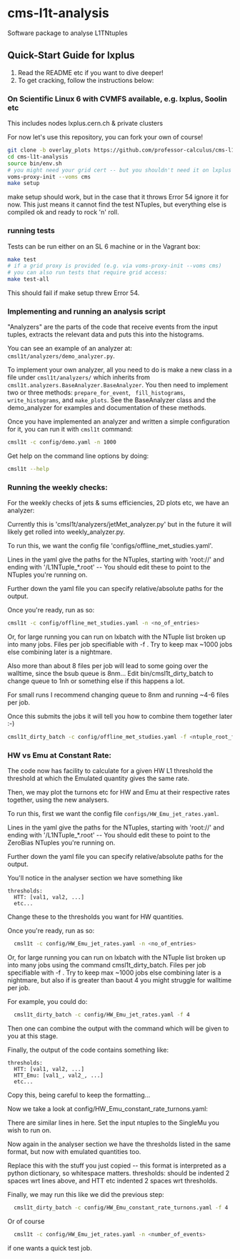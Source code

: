 # cms-l1t-analysis
Software package to analyse L1TNtuples

## Quick-Start Guide for lxplus
 1. Read the README etc if you want to dive deeper!
 2. To get cracking, follow the instructions below:

### On Scientific Linux 6 with CVMFS available, e.g. lxplus, Soolin etc
This includes nodes lxplus.cern.ch & private clusters

For now let's use this repository, you can fork your own of course!
```bash
git clone -b overlay_plots https://github.com/professor-calculus/cms-l1t-analysis.git
cd cms-l1t-analysis
source bin/env.sh
# you might need your grid cert -- but you shouldn't need it on lxplus with NTuples on EOS
voms-proxy-init --voms cms
make setup
```

make setup should work, but in the case that it throws Error 54 ignore it for now. This just means it cannot find
the test NTuples, but everything else is compiled ok and ready to rock 'n' roll.

### running tests
Tests can be run either on an SL 6 machine or in the Vagrant box:
```bash
make test
# if a grid proxy is provided (e.g. via voms-proxy-init --voms cms)
# you can also run tests that require grid access:
make test-all
```

This should fail if make setup threw Error 54.


### Implementing and running an analysis script
"Analyzers" are the parts of the code that receive events from the input tuples, extracts the relevant data and puts this into the histograms.

You can see an example of an analyzer at: `cmsl1t/analyzers/demo_analyzer.py`.

To implement your own analyzer, all you need to do is make a new class in a file under `cmsl1t/analyzers/` which inherits from `cmsl1t.analyzers.BaseAnalyzer.BaseAnalyzer`.  You then need to implement two or three methods: `prepare_for_event`, ` fill_histograms`, `write_histograms`, and `make_plots`.  See the BaseAnalyzer class and the demo_analyzer for examples and documentation of these methods.

Once you have implemented an analyzer and written a simple configuration for it, you can run it with `cmsl1t` command:
```bash
cmsl1t -c config/demo.yaml -n 1000
```

Get help on the command line options by doing:
```bash
cmsl1t --help
```

### Running the weekly checks:

For the weekly checks of jets & sums efficiencies, 2D plots etc, we have an analyzer:

Currently this is 'cmsl1t/analyzers/jetMet_analyzer.py' but in the future it will likely get rolled into weekly_analyzer.py.

To run this, we want the config file 'configs/offline_met_studies.yaml'.

Lines in the yaml give the paths for the NTuples, starting with 'root://' and ending with '/L1NTuple_*.root' -- You should edit these to point to the NTuples you're running on.

Further down the yaml file you can specify relative/absolute paths for the output.

Once you're ready, run as so:

```bash
cmsl1t -c config/offline_met_studies.yaml -n <no_of_entries>
```

Or, for large running you can run on lxbatch with the NTuple list broken up into many jobs. Files per job specifiable with -f <number>. Try to keep max ~1000 jobs else combining later is a nightmare.

Also more than about 8 files per job will lead to some going over the walltime, since the bsub queue is 8nm... Edit bin/cmsl1t_dirty_batch to change
queue to 1nh or something
else if this happens a lot.

For small runs I recommend changing queue to 8nm and running ~4-6 files per job.

Once this submits the jobs it will tell you how to combine them together later :-)

```bash
cmsl1t_dirty_batch -c config/offline_met_studies.yaml -f <ntuple_root_files_per_job>
```


### HW vs Emu at Constant Rate:

The code now has facility to calculate for a given HW L1 threshold the threshold at which the Emulated quantity gives the same rate.

Then, we may plot the turnons etc for HW and Emu at their respective rates together, using the new analysers.

To run this, first we want the config file `configs/HW_Emu_jet_rates.yaml`.

Lines in the yaml give the paths for the NTuples, starting with 'root://' and ending with '/L1NTuple_*.root' -- You should edit these to point to the ZeroBias NTuples you're running on.

Further down the yaml file you can specify relative/absolute paths for the output.

You'll notice in the analyser section we have something like
```
thresholds:
  HTT: [val1, val2, ...]
  etc...
```
Change these to the thresholds you want for HW quantities.

Once you're ready, run as so:

```bash
  cmsl1t -c config/HW_Emu_jet_rates.yaml -n <no_of_entries>
```

Or, for large running you can run on lxbatch with the NTuple list broken up into many jobs using the command cmsl1t_dirty_batch. Files per job specifiable with -f <number>.
Try to keep max ~1000 jobs else combining later is a nightmare, but also if <number> is greater than baout 4 you might struggle for walltime per job.

For example, you could do:

```bash
  cmsl1t_dirty_batch -c config/HW_Emu_jet_rates.yaml -f 4
```

Then one can combine the output with the command which will be given to you at this stage.

Finally, the output of the code contains something like:
```
thresholds:
  HTT: [val1, val2, ...]
  HTT_Emu: [val1_, val2_, ...]
  etc...
```
Copy this, being careful to keep the formatting...

Now we take a look at config/HW_Emu_constant_rate_turnons.yaml:

There are similar lines in here. Set the input ntuples to the SingleMu you wish to run on.

Now again in the analyser section we have the thresholds listed in the same format, but now with emulated quantities too.

Replace this with the stuff you just copied -- this format is interpreted as a python dictionary, so whitespace matters. thresholds: should be indented 2 spaces wrt lines above,
and HTT etc indented 2 spaces wrt thresholds.

Finally, we may run this like we did the previous step:

```bash
  cmsl1t_dirty_batch -c config/HW_Emu_constant_rate_turnons.yaml -f 4
```
Or of course

```bash
  cmsl1t -c config/HW_Emu_jet_rates.yaml -n <number_of_events>
```

if one wants a quick test job.

